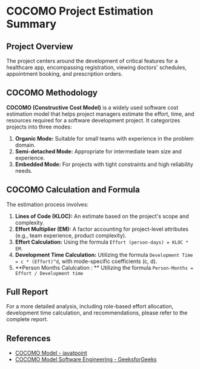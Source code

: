 # COCOMO Project Estimation Summary

## Project Overview

The project centers around the development of critical features for a healthcare app, encompassing registration, viewing doctors' schedules, appointment booking, and prescription orders.

## COCOMO Methodology

**COCOMO (Constructive Cost Model)** is a widely used software cost estimation model that helps project managers estimate the effort, time, and resources required for a software development project. It categorizes projects into three modes:

1. **Organic Mode:** Suitable for small teams with experience in the problem domain.
2. **Semi-detached Mode:** Appropriate for intermediate team size and experience.
3. **Embedded Mode:** For projects with tight constraints and high reliability needs.

## COCOMO Calculation and Formula

The estimation process involves:

1. **Lines of Code (KLOC):** An estimate based on the project's scope and complexity.
2. **Effort Multiplier (EM):** A factor accounting for project-level attributes (e.g., team experience, product complexity).
3. **Effort Calculation:** Using the formula `Effort (person-days) = KLOC * EM`.
4. **Development Time Calculation:** Utilizing the formula `Development Time = c * (Effort)^d`, with mode-specific coefficients (c, d).
5. **Person Months Calulcation :  ** Utilizing the formula `Person-Months = Effort / Development time`

## Full Report

For a more detailed analysis, including role-based effort allocation, development time calculation, and recommendations, please refer to the complete report. 

[Jupyter Notebook]: https://github.com/dikhimartin/simple-cocomo-project-estimation/blob/master/cocomo-project-estimation-approach.ipynb



## References

- [COCOMO Model - javatpoint](https://www.javatpoint.com/cocomo-model)
- [COCOMO Model Software Engineering - GeeksforGeeks](https://www.geeksforgeeks.org/software-engineering-cocomo-model/)